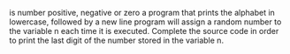  is number positive, negative or zero
a program that prints the alphabet in lowercase, followed by a new line
 program will assign a random number to the variable n each time it is executed. Complete the source code in order to print the last digit of the number stored in the variable n.
